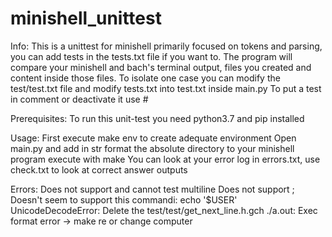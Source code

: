 # minishell_unittest
Info:
  This is a unittest for minishell primarily focused on tokens and parsing, you can add tests in the tests.txt file if you want to.
  The program will compare your minishell and bach's terminal output, files you created and content inside those files.
  To isolate one case you can modify the test/test.txt file and modify tests.txt into test.txt inside main.py
  To put a test in comment or deactivate it use #

Prerequisites:
  To run this unit-test you need python3.7 and pip installed

Usage:
  First execute make env to create adequate environment
  Open main.py and add in str format the absolute directory to your minishell program
  execute with make
  You can look at your error log in errors.txt, use check.txt to look at correct answer outputs

Errors:
  Does not support and cannot test multiline
  Does not support ;
  Doesn't seem to support this commandi: echo '$USER'
  UnicodeDecodeError: Delete the test/test/get_next_line.h.gch
  ./a.out: Exec format error -> make re or change computer
